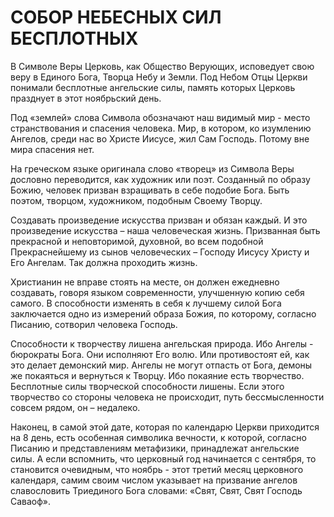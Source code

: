 # СОБОР НЕБЕСНЫХ СИЛ БЕСПЛОТНЫХ

В Символе Веры Церковь, как Общество Верующих, исповедует свою веру в Единого Бога, Творца Небу и Земли. Под Небом Отцы Церкви понимали бесплотные ангельские силы, память которых Церковь празднует в этот ноябрьский день.&#x20;

Под «землей» слова Символа обозначают наш видимый мир - место странствования и спасения человека. Мир, в котором, ко изумлению Ангелов, среди нас во Христе Иисусе, жил Сам Господь. Потому вне мира спасения нет.&#x20;

На греческом языке оригинала слово «творец» из Символа Веры дословно переводится, как художник или поэт. Созданный по образу Божию, человек призван взращивать в себе подобие Бога. Быть поэтом, творцом, художником, подобным Своему Творцу.&#x20;

Создавать произведение искусства призван и обязан каждый. И это произведение искусства – наша человеческая жизнь. Призванная быть прекрасной и неповторимой, духовной, во всем подобной Прекраснейшему из сынов человеческих – Господу Иисусу Христу и Его Ангелам. Так должна проходить жизнь.&#x20;

Христианин не вправе стоять на месте, он должен ежедневно создавать, говоря языком современности, улучшенную копию себя самого.  В способности изменять в себя к лучшему силой Бога заключается одно из измерений образа Божия, по которому, согласно Писанию, сотворил человека Господь.&#x20;

Способности к творчеству лишена ангельская природа. Ибо Ангелы - бюрократы Бога. Они исполняют Его волю. Или противостоят ей, как это делает демонский мир. Ангелы не могут отпасть от Бога, демоны же покаяться и вернуться к Творцу. Ибо покаяние есть творчество. Бесплотные силы творческой способности лишены. Если этого творчество со стороны человека не происходит, путь бессмысленности совсем рядом, он – недалеко.&#x20;

Наконец, в самой этой дате, которая по календарю Церкви приходится на 8 день, есть особенная символика вечности, к которой, согласно Писанию и представлениям метафизики, принадлежат ангельские силы. А если вспомнить, что церковный год начинается с сентября, то становится очевидным, что ноябрь - этот третий месяц церковного календаря, самим своим числом указывает на призвание ангелов славословить Триединого Бога словами: «Свят, Свят, Свят Господь Саваоф».&#x20;
